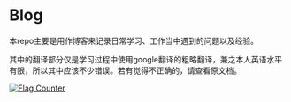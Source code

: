 # Blog
本repo主要是用作博客来记录日常学习、工作当中遇到的问题以及经验。

其中的翻译部分仅是学习过程中使用google翻译的粗略翻译，兼之本人英语水平有限，所以其中应该不少错误。若有觉得不正确的，请查看原文档。

<a href="https://info.flagcounter.com/RqHt"><img src="https://s11.flagcounter.com/count2/RqHt/bg_FFFFFF/txt_000000/border_CCCCCC/columns_2/maxflags_10/viewers_0/labels_0/pageviews_0/flags_0/percent_0/" alt="Flag Counter" border="0"></a>
